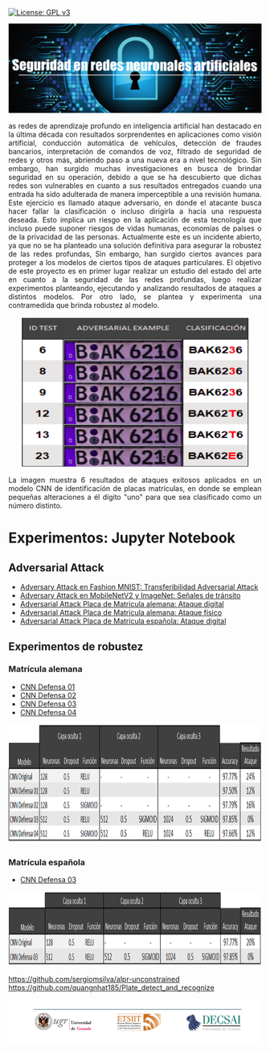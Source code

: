 [![License: GPL v3](https://img.shields.io/badge/License-GPLv3-blue.svg)](https://www.gnu.org/licenses/gpl-3.0)  
<p align="center">
  <img src="/img/banner-01.png" alt="Seguridad en redes neuronales artificiales" >
</p>


<p align="justify"> 
as redes de aprendizaje profundo en inteligencia artificial han destacado en la última década con resultados sorprendentes en aplicaciones como visión artificial, conducción automática de vehículos, detección de fraudes bancarios, interpretación de comandos de voz, filtrado de seguridad de redes y otros más,  abriendo paso a una nueva era a nivel tecnológico. Sin embargo, han surgido muchas investigaciones en busca de brindar seguridad en su operación, debido a que se ha descubierto que dichas redes son vulnerables en cuanto a sus resultados entregados cuando una entrada ha sido adulterada de manera imperceptible a una revisión humana. Este ejercicio es llamado ataque adversario, en donde el atacante busca hacer fallar la clasificación o incluso dirigirla a hacia una respuesta deseada. Esto implica un riesgo en la aplicación de esta tecnología que incluso puede suponer riesgos de vidas humanas, economías de países o de la privacidad de las personas. Actualmente este es un incidente abierto, ya que no se ha planteado una solución definitiva para asegurar la robustez de las redes profundas, Sin embargo, han surgido ciertos avances para proteger a los modelos de ciertos tipos de ataques particulares.
El objetivo de este proyecto es en primer lugar realizar un estudio del estado del arte en cuanto a la seguridad de las redes profundas, luego realizar experimentos planteando, ejecutando y analizando resultados de ataques a distintos modelos. Por otro lado, se plantea y experimenta una contramedida que brinda robustez al modelo.
 </p>

<p align="center">
  <img width="460" height="300" src="/img/attack.png">
</p>

<p align="justify"> 
La imagen muestra 6 resultados de ataques exitosos aplicados en un modelo CNN de identificación de placas matrículas, en donde se emplean pequeñas alteraciones a él dígito "uno" para que sea clasificado como un número distinto.
 </p>

 # Experimentos: Jupyter Notebook  
 ## Adversarial Attack  
* [Adversary Attack en Fashion MNIST: Transferibilidad Adversarial Attack](/src/adversarie_attack_fashion_mnist.ipynb)
* [Adversary Attack en MobileNetV2 y ImageNet: Señales de tránsito](/src/Adversary_Attack_MobileNetV2_ImageNet.ipynb)
* [Adversarial Attack Placa de Matrícula alemana: Ataque digital](/src/Matricula%20ataque%20físico.ipynb)
* [Adversarial Attack Placa de Matrícula alemana: Ataque físico](/src/Matricula%20ataque%20físico_impreso.ipynb)  
* [Adversarial Attack Placa de Matrícula española: Ataque digital](/src/Matricula%20española%20ataque%20físico.ipynb)  

## Experimentos de robustez  
### Matrícula alemana 

* [CNN Defensa 01](/src/defenza_adversarial_attack_digito_uno_intento1.ipynb)
* [CNN Defensa 02](/src/defenza_adversarial_attack_digito_uno_intento2.ipynb)
* [CNN Defensa 03](/src/defenza_adversarial_attack_digito_uno_intento3.ipynb)
* [CNN Defensa 04](/src/defenza_adversarial_attack_digito_uno_intento_4.ipynb)  
  
<p align="center">
  <img width="800" height="240" src="/img/tabla_defensas02.PNG">
</p>
  
### Matrícula española

* [CNN Defensa 03](/src/defenza_adversarial_attack_digito_uno_intento3-ESP.ipynb)  
  
<p align="center">
  <img width="800" height="150" src="/img/tabla_defensas02_esp.PNG">
</p>


https://github.com/sergiomsilva/alpr-unconstrained
https://github.com/quangnhat185/Plate_detect_and_recognize



<p align="center">
  <img src="/img/banner-02.png">
</p>
